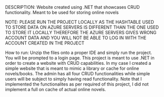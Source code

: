 DESCRIPTION: Website created using .NET that showcases CRUD functionality. Meant to be used for storing online novels

NOTE:
PLEASE RUN THE PROJECT LOCALLY AS THE HASHTABLE USED TO STORE DATA ON AZURE SERVERS IS DIFFERENT THAN THE ONE USED TO STORE IT LOCALLY THEREFORE THE AZURE SERVERS GIVES WRONG ACCOUNT DATA AND YOU WILL NOT BE ABLE TO LOG IN WITH THE ACCOUNT CREATED IN THE PROJECT

How to run:
Unzip the files onto a proper IDE and simply run the project. You will be prompted to a login page. This project is meant to use .NET in order to create a website with CRUD capabilities. In my case I created a simple website that is meant to mimic a library or cache for online novels/books. The admin has all four CRUD functionalities while simple users will be subject to simply having read functionality. Note that I implemented the functionalites as per required of this project, I did not implement a full on cache of actual online novels.
